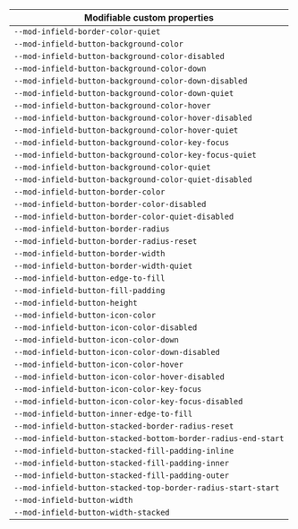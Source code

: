 | Modifiable custom properties                                  |
| ------------------------------------------------------------- |
| `--mod-infield-border-color-quiet`                            |
| `--mod-infield-button-background-color`                       |
| `--mod-infield-button-background-color-disabled`              |
| `--mod-infield-button-background-color-down`                  |
| `--mod-infield-button-background-color-down-disabled`         |
| `--mod-infield-button-background-color-down-quiet`            |
| `--mod-infield-button-background-color-hover`                 |
| `--mod-infield-button-background-color-hover-disabled`        |
| `--mod-infield-button-background-color-hover-quiet`           |
| `--mod-infield-button-background-color-key-focus`             |
| `--mod-infield-button-background-color-key-focus-quiet`       |
| `--mod-infield-button-background-color-quiet`                 |
| `--mod-infield-button-background-color-quiet-disabled`        |
| `--mod-infield-button-border-color`                           |
| `--mod-infield-button-border-color-disabled`                  |
| `--mod-infield-button-border-color-quiet-disabled`            |
| `--mod-infield-button-border-radius`                          |
| `--mod-infield-button-border-radius-reset`                    |
| `--mod-infield-button-border-width`                           |
| `--mod-infield-button-border-width-quiet`                     |
| `--mod-infield-button-edge-to-fill`                           |
| `--mod-infield-button-fill-padding`                           |
| `--mod-infield-button-height`                                 |
| `--mod-infield-button-icon-color`                             |
| `--mod-infield-button-icon-color-disabled`                    |
| `--mod-infield-button-icon-color-down`                        |
| `--mod-infield-button-icon-color-down-disabled`               |
| `--mod-infield-button-icon-color-hover`                       |
| `--mod-infield-button-icon-color-hover-disabled`              |
| `--mod-infield-button-icon-color-key-focus`                   |
| `--mod-infield-button-icon-color-key-focus-disabled`          |
| `--mod-infield-button-inner-edge-to-fill`                     |
| `--mod-infield-button-stacked-border-radius-reset`            |
| `--mod-infield-button-stacked-bottom-border-radius-end-start` |
| `--mod-infield-button-stacked-fill-padding-inline`            |
| `--mod-infield-button-stacked-fill-padding-inner`             |
| `--mod-infield-button-stacked-fill-padding-outer`             |
| `--mod-infield-button-stacked-top-border-radius-start-start`  |
| `--mod-infield-button-width`                                  |
| `--mod-infield-button-width-stacked`                          |
